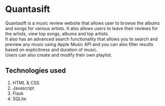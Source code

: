# Quantasift
Quantasift is a music review website that allows user to browse the albums and songs for various artists. It also allows users to leave their reviews for the artists, view top songs, albums and top artists.
<br>
It also has an advanced search functionality that allows you to search and preview any music using Apple Music API and you can also filter results based on explicitness and duration of music.
<br>
Users can also create and modify their own playlist.

## Technologies used
1) HTML & CSS
2) Javascript
3) Flask
4) SQLite



